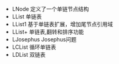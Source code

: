 - LNode 定义了一个单链节点结构
- LList 单链表
- LList1 基于单链表扩展，增加尾节点引用域
- LList+ 单链表,翻转和排序功能
- LJosephus Josephus问题
- LCList 循环单链表
- LDList 双链表
